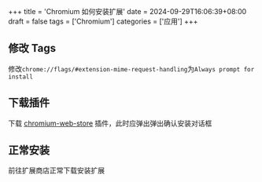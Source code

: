 +++
title = 'Chromium 如何安装扩展'
date = 2024-09-29T16:06:39+08:00
draft = false
tags = ['Chromium']
categories = ['应用']
+++

## 修改 Tags
修改`chrome://flags/#extension-mime-request-handling`为`Always prompt for install`

## 下载插件
下载 [chromium-web-store](https://github.com/NeverDecaf/chromium-web-store/releases/latest)  插件，此时应弹出弹出确认安装对话框

## 正常安装
前往扩展商店正常下载安装扩展
